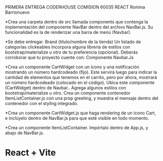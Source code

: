 PRIMERA ENTREGA CODERHOUSE COMISION 60035 REACT Romina Barrionuevo

*Crea una carpeta dentro de src llamada components que contenga la implementación del componente NavBar dentro del archivo NavBar.js. Su funcionalidad es la de renderizar una barra de menú (Navbar).

*Se debe entregar.
Brand (título/nombre de la tienda)
Un listado de categorías clickeables
Incorpora alguna librería de estilos con bootstrap/materialize u otro de tu preferencia (opcional).
Deberás corroborar que tu proyecto cuente con:
Componente Navbar.Js

*Crea un componente CartWidget con un ícono y una notificación mostrando un número hardcodeado (fijo). Este servirá luego para indicar la cantidad de elementos que tenemos en el carrito, pero por ahora, mostrará un número hardcodeado (colocado en el código). Ubica este componente (CartWidget) dentro de Navbar.. Agrega algunos estilos con bootstrap/materialize u otro.
Crea un componente contenedor ItemListContainer.js con una prop greeting, y muestra el mensaje dentro del contenedor con el styling integrado.

*Crea un componente CartWidget.js que haga rendering de un ícono Cart, e inclúyelo dentro de NavBar.js para que esté visible en todo momento.

*Crea un componente ItemListContainer. Impórtalo dentro de App.js, y abajo de NavBar.js. 



# React + Vite
